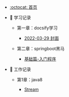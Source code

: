- [:octocat: 首页](/README)
- :memo: 学习记录
   - 第一章：docsify学习
   
       - [2022-03-29 封面](/md/learn-that/封面.md)
   - 第二章：springboot黑马
       - [基础篇-入门程序](/md/springboot-hm/搭建SpringBoot项目.md)
       
- :memo: 工作记录
   - 第1章：java8
   
       - [Stream](/md/work/java8的stream.md)
       
   
   
  